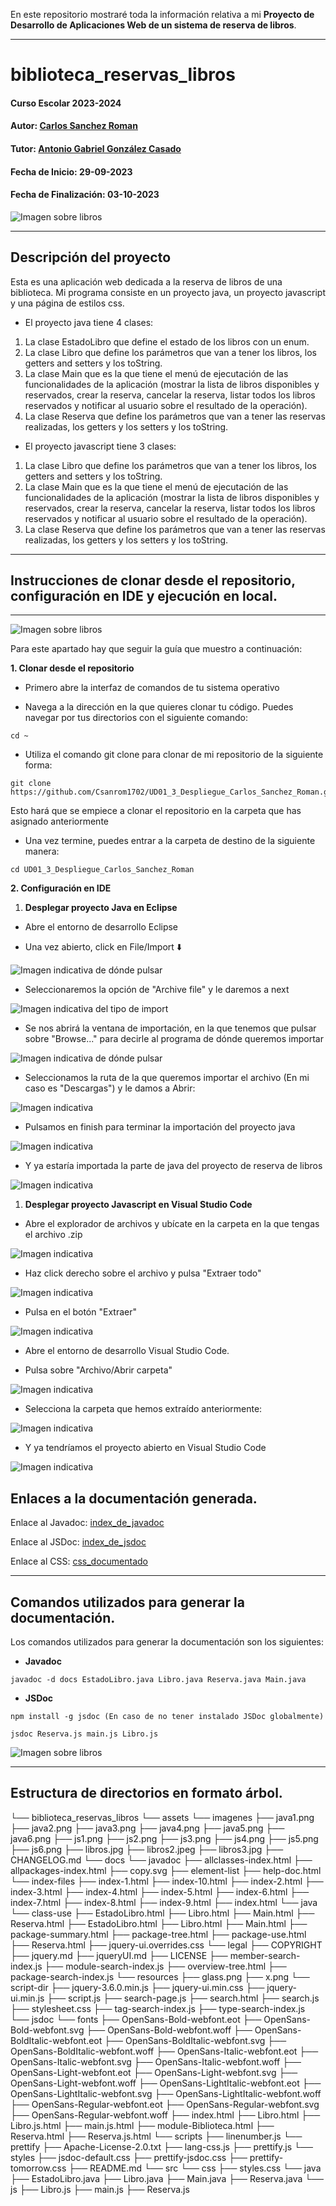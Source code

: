 En este repositorio mostraré toda la información relativa a mi **Proyecto de Desarrollo de Aplicaciones Web de un sistema de reserva de libros**.

---

# biblioteca_reservas_libros

#### Curso Escolar 2023-2024
#### Autor: [Carlos Sanchez Roman](https://github.com/Csanrom1702)
#### Tutor: [Antonio Gabriel González Casado](https://github.com/antonio-gabriel-gonzalez-casado)
#### Fecha de Inicio: 29-09-2023
#### Fecha de Finalización: 03-10-2023

![Imagen sobre libros](assets/imagenes/libros.jpg)

---

## Descripción del proyecto

Esta es una aplicación web dedicada a la reserva de libros de una biblioteca. Mi programa consiste en un proyecto java, un proyecto javascript y una página de estilos css. 

+ El proyecto java tiene 4 clases: 

1. La clase EstadoLibro que define el estado de los libros con un enum.
2. La clase Libro que define los parámetros que van a tener los libros, los getters and setters y los toString.
3. La clase Main que es la que tiene el menú de ejecutación de las funcionalidades de la aplicación (mostrar la lista de libros disponibles y reservados, crear la reserva, cancelar la reserva, listar todos los libros reservados y notificar al usuario sobre el resultado de la operación).
4. La clase Reserva que define los parámetros que van a tener las reservas realizadas, los getters y los setters y los toString.

+ El proyecto javascript tiene 3 clases:

1. La clase Libro que define los parámetros que van a tener los libros, los getters and setters y los toString.
2. La clase Main que es la que tiene el menú de ejecutación de las funcionalidades de la aplicación (mostrar la lista de libros disponibles y reservados, crear la reserva, cancelar la reserva, listar todos los libros reservados y notificar al usuario sobre el resultado de la operación).
3. La clase Reserva que define los parámetros que van a tener las reservas realizadas, los getters y los setters y los toString.

---

## Instrucciones de clonar desde el repositorio, configuración en IDE y ejecución en local.

---

![Imagen sobre libros](assets/imagenes/libros2.jpeg)

Para este apartado hay que seguir la guía que muestro a continuación:

**1. Clonar desde el repositorio**
- Primero abre la interfaz de comandos de tu sistema operativo

-  Navega a la dirección en la que quieres clonar tu código.
Puedes navegar por tus directorios con el siguiente comando:

```
cd ~
```
- Utiliza el comando git clone para clonar de mi repositorio de la siguiente forma:

```
git clone https://github.com/Csanrom1702/UD01_3_Despliegue_Carlos_Sanchez_Roman.git
```

Esto hará que se empiece a clonar el repositorio en la carpeta que has asignado anteriormente

- Una vez termine, puedes entrar a la carpeta de destino de la siguiente manera:

```
cd UD01_3_Despliegue_Carlos_Sanchez_Roman
```

**2. Configuración en IDE**

1. **Desplegar proyecto Java en Eclipse**

- Abre el entorno de desarrollo Eclipse

- Una vez abierto, click en File/Import :arrow_down:

![Imagen indicativa de dónde pulsar](assets/imagenes/java1.png)

- Seleccionaremos la opción de "Archive file" y le daremos a next

![Imagen indicativa del tipo de import](assets/imagenes/java2.png)

- Se nos abrirá la ventana de importación, en la que tenemos que pulsar sobre "Browse..." para decirle al programa de dónde queremos importar

![Imagen indicativa de dónde pulsar](assets/imagenes/java3.png)

- Seleccionamos la ruta de la que queremos importar el archivo (En mi caso es "Descargas") y le damos a Abrir:

![Imagen indicativa](assets/imagenes/java4.png)

- Pulsamos en finish para terminar la importación del proyecto java

![Imagen indicativa](assets/imagenes/java5.png)

- Y ya estaría importada la parte de java del proyecto de reserva de libros

![Imagen indicativa](assets/imagenes/java6.png)

1. **Desplegar proyecto Javascript en Visual Studio Code**

- Abre el explorador de archivos y ubícate en la carpeta en la que tengas el archivo .zip

![Imagen indicativa](assets/imagenes/js1.png)

- Haz click derecho sobre el archivo y pulsa "Extraer todo"

![Imagen indicativa](assets/imagenes/js2.png)

- Pulsa en el botón "Extraer"

![Imagen indicativa](assets/imagenes/js3.png)

- Abre el entorno de desarrollo Visual Studio Code.

- Pulsa sobre "Archivo/Abrir carpeta"

![Imagen indicativa](assets/imagenes/js4.png)

- Selecciona la carpeta que hemos extraído anteriormente:

![Imagen indicativa](assets/imagenes/js5.png)

- Y ya tendríamos el proyecto abierto en Visual Studio Code

![Imagen indicativa](assets/imagenes/js6.png)

## Enlaces a la documentación generada.

Enlace al Javadoc: [index_de_javadoc](/biblioteca_reservas_libros/docs/javadoc/index.html)

Enlace al JSDoc: [index_de_jsdoc](/biblioteca_reservas_libros/docs/jsdoc/index.html)

Enlace al CSS: [css_documentado](/biblioteca_reservas_libros/src/css/styles.css)

--- 

## Comandos utilizados para generar la documentación.

Los comandos utilizados para generar la documentación son los siguientes:

- **Javadoc**

```
javadoc -d docs EstadoLibro.java Libro.java Reserva.java Main.java
```

- **JSDoc**

```
npm install -g jsdoc (En caso de no tener instalado JSDoc globalmente)

jsdoc Reserva.js main.js Libro.js
```

![Imagen sobre libros](assets/imagenes/libros3.jpg)

---

## Estructura de directorios en formato árbol.

└── biblioteca_reservas_libros
  └── assets
    └── imagenes
        ├── java1.png
        ├── java2.png
        ├── java3.png
        ├── java4.png
        ├── java5.png
        ├── java6.png
        ├── js1.png
        ├── js2.png
        ├── js3.png
        ├── js4.png
        ├── js5.png
        ├── js6.png
        ├── libros.jpg
        ├── libros2.jpeg
        ├── libros3.jpg
    ├── CHANGELOG.md
  └── docs
    └── javadoc
        ├── allclasses-index.html
        ├── allpackages-index.html
        ├── copy.svg
        ├── element-list
        ├── help-doc.html
      └── index-files
          ├── index-1.html
          ├── index-10.html
          ├── index-2.html
          ├── index-3.html
          ├── index-4.html
          ├── index-5.html
          ├── index-6.html
          ├── index-7.html
          ├── index-8.html
          ├── index-9.html
        ├── index.html
      └── java
        └── class-use
            ├── EstadoLibro.html
            ├── Libro.html
            ├── Main.html
            ├── Reserva.html
          ├── EstadoLibro.html
          ├── Libro.html
          ├── Main.html
          ├── package-summary.html
          ├── package-tree.html
          ├── package-use.html
          ├── Reserva.html
        ├── jquery-ui.overrides.css
      └── legal
          ├── COPYRIGHT
          ├── jquery.md
          ├── jqueryUI.md
          ├── LICENSE
        ├── member-search-index.js
        ├── module-search-index.js
        ├── overview-tree.html
        ├── package-search-index.js
      └── resources
          ├── glass.png
          ├── x.png
      └── script-dir
          ├── jquery-3.6.0.min.js
          ├── jquery-ui.min.css
          ├── jquery-ui.min.js
        ├── script.js
        ├── search-page.js
        ├── search.html
        ├── search.js
        ├── stylesheet.css
        ├── tag-search-index.js
        ├── type-search-index.js
    └── jsdoc
      └── fonts
          ├── OpenSans-Bold-webfont.eot
          ├── OpenSans-Bold-webfont.svg
          ├── OpenSans-Bold-webfont.woff
          ├── OpenSans-BoldItalic-webfont.eot
          ├── OpenSans-BoldItalic-webfont.svg
          ├── OpenSans-BoldItalic-webfont.woff
          ├── OpenSans-Italic-webfont.eot
          ├── OpenSans-Italic-webfont.svg
          ├── OpenSans-Italic-webfont.woff
          ├── OpenSans-Light-webfont.eot
          ├── OpenSans-Light-webfont.svg
          ├── OpenSans-Light-webfont.woff
          ├── OpenSans-LightItalic-webfont.eot
          ├── OpenSans-LightItalic-webfont.svg
          ├── OpenSans-LightItalic-webfont.woff
          ├── OpenSans-Regular-webfont.eot
          ├── OpenSans-Regular-webfont.svg
          ├── OpenSans-Regular-webfont.woff
        ├── index.html
        ├── Libro.html
        ├── Libro.js.html
        ├── main.js.html
        ├── module-Biblioteca.html
        ├── Reserva.html
        ├── Reserva.js.html
      └── scripts
          ├── linenumber.js
        └── prettify
            ├── Apache-License-2.0.txt
            ├── lang-css.js
            ├── prettify.js
      └── styles
          ├── jsdoc-default.css
          ├── prettify-jsdoc.css
          ├── prettify-tomorrow.css
    ├── README.md
  └── src
    └── css
        ├── styles.css
    └── java
        ├── EstadoLibro.java
        ├── Libro.java
        ├── Main.java
        ├── Reserva.java
    └── js
        ├── Libro.js
        ├── main.js
        ├── Reserva.js
